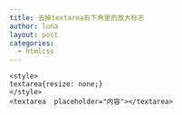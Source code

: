 ```yaml
---
title: 去掉textarea右下角里的放大标志
author: luna
layout: post
categories:
  - htmlcss
---
```

    <style>
    textarea{resize: none;}
    </style>
    <textarea  placeholder="内容"></textarea>